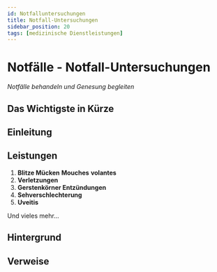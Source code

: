 ```yaml
---
id: Notfalluntersuchungen
title: Notfall-Untersuchungen
sidebar_position: 20
tags: [medizinische Dienstleistungen]
---
```


# Notfälle - Notfall-Untersuchungen

*Notfälle behandeln und Genesung begleiten*



## Das Wichtigste in Kürze



## Einleitung



## Leistungen

1. **Blitze Mücken** **Mouches** **volantes** 
2. **Verletzungen** 
3. **Gerstenkörner Entzündungen** 
4. **Sehverschlechterung**
5. **Uveitis**

Und vieles mehr…



## Hintergrund



## Verweise
